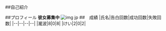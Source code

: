 ##自己紹介

##プロフィール
**彼女募集中**
![img jp](https://user-images.githubusercontent.com/131778860/234750136-43cc1314-0345-41ce-b391-89a5b7ea54e7.jpg)
##　成績
|氏名|告白回数|成功回数|失敗回数|
|--|--|--|--|
|瀧波|8|0|8|
|けい|2|0|2|
